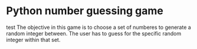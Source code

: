 # Python number guessing game
test
The objective in this game is to choose a set of numberes to generate a random integer between. The user has to guess for the specific random integer within that set.
